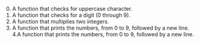0. A function that checks for uppercase character.
1. A function that checks for a digit (0 through 9).
2. A function that multiplies two integers.
3. A function that prints the numbers, from 0 to 9, followed by a new line.
4.A function that prints the numbers, from 0 to 9, followed by a new line.
